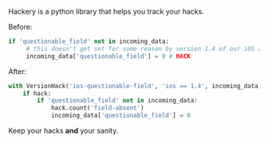 Hackery is a python library that helps you track your hacks.

Before:
```python
if 'questionable_field' not in incoming_data:
     # this doesn't get set for some reason by version 1.4 of our iOS app
     incoming_data['questionable_field'] = 0 # HACK.
```

After:
```python
with VersionHack('ios-questionable-field', 'ios == 1.4', incoming_data) as hack:
    if hack:
        if 'questionable_field' not in incoming_data:
            hack.count('field-absent')
            incoming_data['questionable_field'] = 0
```

Keep your hacks **and** your sanity.
